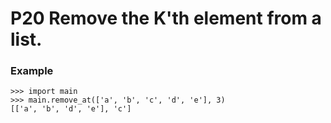 # P20 Remove the K'th element from a list.

### Example
```
>>> import main
>>> main.remove_at(['a', 'b', 'c', 'd', 'e'], 3)
[['a', 'b', 'd', 'e'], 'c']
```
